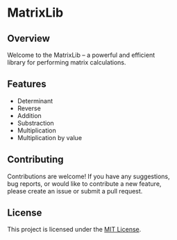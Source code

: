 # MatrixLib

## Overview

Welcome to the MatrixLib – a powerful and efficient    
library for performing matrix calculations.


## Features

- Determinant
- Reverse
- Addition
- Substraction
- Multiplication
- Multiplication by value

## Contributing

Contributions are welcome! If you have any suggestions,    
bug reports, or would like to contribute a new feature,    
please create an issue or submit a pull request.    

## License

This project is licensed under the [MIT License](LICENSE).
